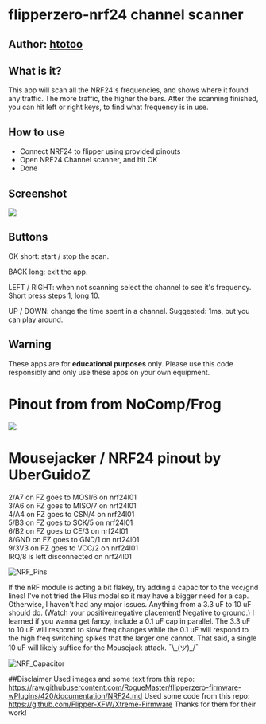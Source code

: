 # flipperzero-nrf24 channel scanner

## Author: [htotoo](https://github.com/htotoo/NRF24ChannelScanner)

## What is it?
This app will scan all the NRF24's frequencies, and shows where it found any traffic. The more traffic, the higher the bars.
After the scanning finished, you can hit left or right keys, to find what frequency is in use.

## How to use
- Connect NRF24 to flipper using provided pinouts
- Open NRF24 Channel scanner, and hit OK
- Done

## Screenshot

<img src="https://raw.githubusercontent.com/htotoo/NRF24ChannelScanner/main/screen1.png">

## Buttons

OK short: start / stop the scan.

BACK long: exit the app.

LEFT / RIGHT: when not scanning select the channel to see it's frequency. Short press steps 1, long 10.

UP / DOWN: change the time spent in a channel. Suggested: 1ms, but you can play around.

## Warning
These apps are for **educational purposes** only. Please use this code responsibly and only use these apps on your own equipment.


# Pinout from from NoComp/Frog
<img src="https://media.discordapp.net/attachments/937479784726949900/994495234618687509/unknown.png?width=567&height=634">

# Mousejacker / NRF24 pinout by UberGuidoZ
2/A7 on FZ goes to MOSI/6 on nrf24l01<br>
3/A6 on FZ goes to MISO/7 on nrf24l01<br>
4/A4 on FZ goes to CSN/4 on nrf24l01<br>
5/B3 on FZ goes to SCK/5 on nrf24l01<br>
6/B2 on FZ goes to CE/3 on nrf24l01<br>
8/GND on FZ goes to GND/1 on nrf24l01<br>
9/3V3 on FZ goes to VCC/2 on nrf24l01<br>
IRQ/8 is left disconnected on nrf24l01<br>

![NRF_Pins](https://user-images.githubusercontent.com/57457139/178093717-39effd5c-ebe2-4253-b13c-70517d7902f9.png)

If the nRF module is acting a bit flakey, try adding a capacitor to the vcc/gnd lines! 
I've not tried the Plus model so it may have a bigger need for a cap. 
Otherwise, I haven't had any major issues. 
Anything from a 3.3 uF to 10 uF should do. (Watch your positive/negative placement! Negative to ground.) 
I learned if you wanna get fancy, include a 0.1 uF cap in parallel. 
The 3.3 uF to 10 uF will respond to slow freq changes while the 0.1 uF will respond to the high freq switching spikes that the larger one cannot. That said, a single 10 uF will likely suffice for the Mousejack attack. ¯\\\_(ツ)_/¯

![NRF_Capacitor](https://user-images.githubusercontent.com/57457139/178169959-d030f9a6-d2ac-46af-af8b-470ff092c8a7.jpg)

##Disclaimer
Used images and some text from this repo: https://raw.githubusercontent.com/RogueMaster/flipperzero-firmware-wPlugins/420/documentation/NRF24.md
Used some code from this repo: https://github.com/Flipper-XFW/Xtreme-Firmware
Thanks for them for their work!
